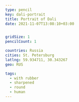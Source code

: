 ```yaml
---
type: pencil
key: dali-portrait
title: Portrait of Dali
date: 2021-11-07T13:08:10+03:00


gridSize: 1
pencilCount: 1

countries: Russia
cities: St. Petersburg
latlng: 59.934711, 30.343267
geo: RUS

tags:
  - with rubber
  - sharpened
  - round
  - human
---
```


